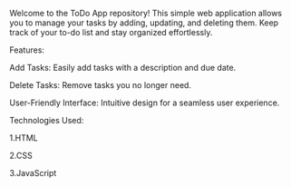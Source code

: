 Welcome to the ToDo App repository! This simple web application allows you to manage your tasks by adding, updating, and deleting them. Keep track of your to-do list and stay organized effortlessly.

Features:

Add Tasks: Easily add tasks with a description and due date.

Delete Tasks: Remove tasks you no longer need.

User-Friendly Interface: Intuitive design for a seamless user experience.

Technologies Used:

1.HTML

2.CSS

3.JavaScript
